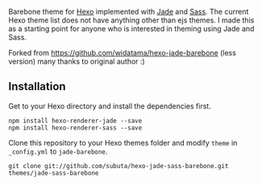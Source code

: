 
Barebone theme for [Hexo](http://zespia.tw/hexo) implemented with [Jade](http://jade-lang.com/) and [Sass](http://sass-lang.com/). The current Hexo theme list does not have anything other than ejs themes. I made this as a starting point for anyone who is interested in theming using Jade and Sass.

Forked from https://github.com/widatama/hexo-jade-barebone (less version) many thanks to original author :)

## Installation

Get to your Hexo directory and install the dependencies first.

```shell
npm install hexo-renderer-jade --save
npm install hexo-renderer-sass --save
```

Clone this repository to your Hexo themes folder and modify `theme` in `_config.yml` to `jade-barebone`.

```shell
git clone git://github.com/subuta/hexo-jade-sass-barebone.git themes/jade-sass-barebone
```
